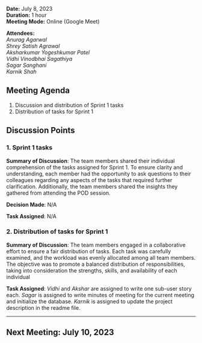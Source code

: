 **Date:** July 8, 2023  
**Duration:** 1 hour  
**Meeting Mode:** Online (Google Meet)    

**Attendees:**  
_Anurag Agarwal_  
_Shrey Satish Agrawal_  
_Aksharkumar Yogeshkumar Patel_  
_Vidhi Vinodbhai Sagathiya_  
_Sagar Sanghani_  
_Karnik Shah_  


## Meeting Agenda

1. Discussion and distribution of Sprint 1 tasks
2. Distribution of tasks for Sprint 1 

## Discussion Points

### 1. Sprint 1 tasks

**Summary of Discussion**: The team members shared their individual comprehension of the tasks assigned for Sprint 1. To ensure clarity and understanding, each member had the opportunity to ask questions to their colleagues regarding any aspects of the tasks that required further clarification. Additionally, the team members shared the insights they gathered from attending the POD session.

**Decision Made**: N/A

**Task Assigned**: N/A

### 2. Distribution of tasks for Sprint 1

**Summary of Discussion**: The team members engaged in a collaborative effort to ensure a fair distribution of tasks. Each task was carefully examined, and the workload was evenly allocated among all team members. The objective was to promote a balanced distribution of responsibilities, taking into consideration the strengths, skills, and availability of each individual

**Task Assigned**: _Vidhi_ and _Akshar_ are assigned to write one sub-user story each. _Sagar_ is assigned to write minutes of meeting for the current meeting and initialize the database. _Karnik_ is assigned to update the project description in the readme file.  

---


## Next Meeting: July 10, 2023
